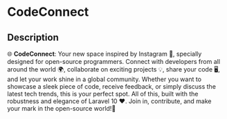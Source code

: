 # CodeConnect

## Description
🌐 **CodeConnect**: Your new space inspired by Instagram 📸, specially designed for open-source programmers. Connect with developers from all around the world 🌍, collaborate on exciting projects 💡, share your code 🖥️, and let your work shine in a global community. Whether you want to showcase a sleek piece of code, receive feedback, or simply discuss the latest tech trends, this is your perfect spot. All of this, built with the robustness and elegance of Laravel 10 ❤️. Join in, contribute, and make your mark in the open-source world!🚀
